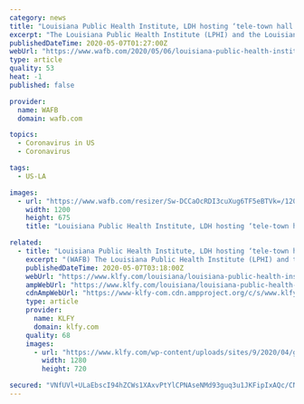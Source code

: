 ```yaml
---
category: news
title: "Louisiana Public Health Institute, LDH hosting ‘tele-town hall’ on COVID-19"
excerpt: "The Louisiana Public Health Institute (LPHI) and the Louisiana Department of Health (LDH) are hosting a tele-town hall event called COVID-19: Preparing for the Next Phase."
publishedDateTime: 2020-05-07T01:27:00Z
webUrl: "https://www.wafb.com/2020/05/06/louisiana-public-health-institute-ldh-hosting-tele-town-hall-covid-/"
type: article
quality: 53
heat: -1
published: false

provider:
  name: WAFB
  domain: wafb.com

topics:
  - Coronavirus in US
  - Coronavirus

tags:
  - US-LA

images:
  - url: "https://www.wafb.com/resizer/Sw-DCCaOcRDI3cuXug6TF5eBTVk=/1200x0/arc-anglerfish-arc2-prod-raycom.s3.amazonaws.com/public/DKVVLH36HVBPTBUKP55WZS55VQ.jpg"
    width: 1200
    height: 675
    title: "Louisiana Public Health Institute, LDH hosting ‘tele-town hall’ on COVID-19"

related:
  - title: "Louisiana Public Health Institute, LDH hosting ‘tele-town hall’ Thursday on COVID-19"
    excerpt: "(WAFB) The Louisiana Public Health Institute (LPHI) and the Louisiana Department of Health (LDH) are hosting a tele-town hall event called COVID-19: Preparing for the Next Phase. The event is"
    publishedDateTime: 2020-05-07T03:18:00Z
    webUrl: "https://www.klfy.com/louisiana/louisiana-public-health-institute-ldh-hosting-tele-town-hall-thursday-on-covid-19/"
    ampWebUrl: "https://www.klfy.com/louisiana/louisiana-public-health-institute-ldh-hosting-tele-town-hall-thursday-on-covid-19/amp/"
    cdnAmpWebUrl: "https://www-klfy-com.cdn.ampproject.org/c/s/www.klfy.com/louisiana/louisiana-public-health-institute-ldh-hosting-tele-town-hall-thursday-on-covid-19/amp/"
    type: article
    provider:
      name: KLFY
      domain: klfy.com
    quality: 68
    images:
      - url: "https://www.klfy.com/wp-content/uploads/sites/9/2020/04/generic-coronavirus-cdc-2-2-1-2-2-1-1-1-1-2-1-1-1.jpg?w=650&h=370&crop=1&resize=1280,720"
        width: 1280
        height: 720

secured: "VNfUVl+ULaEbscI94hZCWs1XAxvPtYlCPNAseNMd93guq3u1JKFipIxAQc/CNAVsw8KB2Fj4K/CLcitWAGgYsHLe37sgcGMyciB4dKgK3iShUwk+KX2O1SaP/9931zEIBWkodfWCM4vXIBtvkqZSJtww7fv5wCRLJpepUwWi2QAdGSwAnS8OnvXdB23MPU4+M6IBBcLMQ4PH4SEvWVXUZ73PbLjVjZUFaZjxAgZ9vIujnXPssTuIfOTWPBUQaPGSAjOigOmFCVzGbERGvAnTi7Tlq+M9VGHREoD3i24O1b7AWBFZ7f3i95H/5/eoMcRzNC7o7GRXMeo4DIFBloTRcxpQkospakZnwZNyE7EZ5s5bGNBqMiMVV3V+WDANsWx06eXYncqPi/tltCp0asV1qXEdS182HSYTl6F2xPMPqho9hAKkbKBSl55Q3NHPRaxFatQAisvU51vYVoYBMNPRtM5+mgeGvcuKqlHnfUWp384=;jIzBmVUck4qjUcreJgWMEQ=="
---
```



